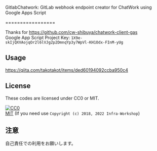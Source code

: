 GitlabChatwork: GitLab webhook endpoint creator for ChatWork using Google Apps Script

=================

Thanks for https://github.com/cw-shibuya/chatwork-client-gas  
Google App Script Project Key: `1X9e-skIjQXVAojqOr2l6lVJg2p2DmnqYp3y7WpVl-KH1Odx-FInM-yUg`

## Usage

https://qiita.com/takotakot/items/ded60194092ccba950c4

## License

These codes are licensed under CC0 or MIT.

[![CC0](http://i.creativecommons.org/p/zero/1.0/88x31.png "CC0")](http://creativecommons.org/publicdomain/zero/1.0/deed.ja)  
[MIT](https://opensource.org/licenses/MIT) (If you need use `Copyright (c) 2018, 2022 Infra-Workshop`)

## 注意

自己責任での利用をお願いします。
